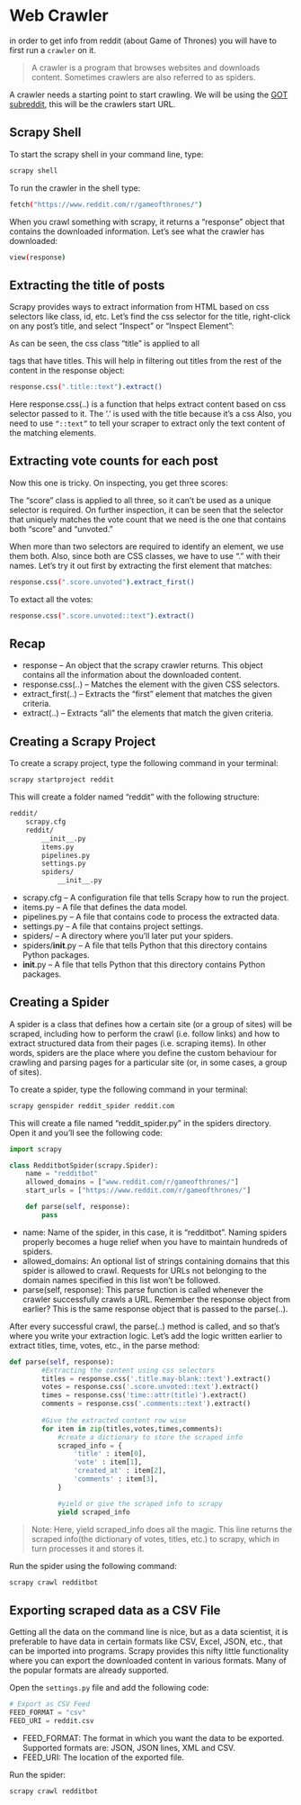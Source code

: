 # Web Crawler

in order to get info from reddit (about Game of Thrones) you will have to first run a `crawler` on it.

> A crawler is a program that browses websites and downloads content. Sometimes crawlers are also referred to as spiders.

A crawler needs a starting point to start crawling. We will be using the [GOT subreddit](https://www.reddit.com/r/gameofthrones/), this will be the crawlers start URL.

## Scrapy Shell

To start the scrapy shell in your command line, type:

```bash
scrapy shell
```

To run the crawler in the shell type:

```bash
fetch("https://www.reddit.com/r/gameofthrones/")
```

When you crawl something with scrapy, it returns a “response” object that contains the downloaded information. Let’s see what the crawler has downloaded:

```bash
view(response)
```

## Extracting the title of posts

Scrapy provides ways to extract information from HTML based on css selectors like class, id, etc. Let’s find the css selector for the title, right-click on any post’s title, and select “Inspect” or “Inspect Element”:

As can be seen,  the css class “title” is applied to all <p> tags that have titles. This will help in filtering out titles from the rest of the content in the response object:

```bash
response.css(".title::text").extract()
```

Here response.css(..) is a function that helps extract content based on css selector passed to it. The ‘.’ is used with the title because it’s a css Also, you need to use `“::text”` to tell your scraper to extract only the text content of the matching elements.

## Extracting vote counts for each post

Now this one is tricky. On inspecting, you get three scores:

The “score” class is applied to all three, so it can’t be used as a unique selector is required. On further inspection, it can be seen that the selector that uniquely matches the vote count that we need is the one that contains both “score” and “unvoted.”

When more than two selectors are required to identify an element, we use them both. Also, since both are CSS classes, we have to use “.” with their names. Let’s try it out first by extracting the first element that matches:

```bash
response.css(".score.unvoted").extract_first()
```

To extact all the votes:

```bash
response.css(".score.unvoted::text").extract()
```

## Recap

- response – An object that the scrapy crawler returns. This object contains all the information about the downloaded content.
- response.css(..) – Matches the element with the given CSS selectors.
- extract_first(..) – Extracts the “first” element that matches the given criteria.
- extract(..) – Extracts “all” the elements that match the given criteria.

## Creating a Scrapy Project

To create a scrapy project, type the following command in your terminal:

```bash
scrapy startproject reddit
```

This will create a folder named “reddit” with the following structure:

```bash
reddit/
    scrapy.cfg
    reddit/
        __init__.py
        items.py
        pipelines.py
        settings.py
        spiders/
            __init__.py
```

- scrapy.cfg – A configuration file that tells Scrapy how to run the project.
- items.py – A file that defines the data model.
- pipelines.py – A file that contains code to process the extracted data.
- settings.py – A file that contains project settings.
- spiders/ – A directory where you’ll later put your spiders.
- spiders/__init__.py – A file that tells Python that this directory contains Python packages.
- __init__.py – A file that tells Python that this directory contains Python packages.

## Creating a Spider

A spider is a class that defines how a certain site (or a group of sites) will be scraped, including how to perform the crawl (i.e. follow links) and how to extract structured data from their pages (i.e. scraping items). In other words, spiders are the place where you define the custom behaviour for crawling and parsing pages for a particular site (or, in some cases, a group of sites).

To create a spider, type the following command in your terminal:

```bash
scrapy genspider reddit_spider reddit.com
```

This will create a file named “reddit_spider.py” in the spiders directory. Open it and you’ll see the following code:

```python
import scrapy

class RedditbotSpider(scrapy.Spider):
    name = "redditbot"
    allowed_domains = ["www.reddit.com/r/gameofthrones/"]
    start_urls = ["https://www.reddit.com/r/gameofthrones/"]

    def parse(self, response):
        pass

```

- name: Name of the spider, in this case, it is “redditbot”. Naming spiders properly becomes a huge relief when you have to maintain hundreds of spiders.
- allowed_domains: An optional list of strings containing domains that this spider is allowed to crawl. Requests for URLs not belonging to the domain names specified in this list won’t be followed.
- parse(self, response): This parse function is called whenever the crawler successfully crawls a URL. Remember the response object from earlier? This is the same response object that is passed to the parse(..).

After every successful crawl, the parse(..) method is called, and so that’s where you write your extraction logic. Let’s add the logic written earlier to extract titles, time, votes, etc., in the parse method:

```python
def parse(self, response):
        #Extracting the content using css selectors
        titles = response.css('.title.may-blank::text').extract()
        votes = response.css('.score.unvoted::text').extract()
        times = response.css('time::attr(title)').extract()
        comments = response.css('.comments::text').extract()
       
        #Give the extracted content row wise
        for item in zip(titles,votes,times,comments):
            #create a dictionary to store the scraped info
            scraped_info = {
                'title' : item[0],
                'vote' : item[1],
                'created_at' : item[2],
                'comments' : item[3],
            }

            #yield or give the scraped info to scrapy
            yield scraped_info
```

> Note: Here, yield scraped_info does all the magic. This line returns the scraped info(the dictionary of votes, titles, etc.) to scrapy, which in turn processes it and stores it.

Run the spider using the following command:

```bash
scrapy crawl redditbot
```

## Exporting scraped data as a CSV File

Getting all the data on the command line is nice, but as a data scientist, it is preferable to have data in certain formats like CSV, Excel, JSON, etc., that can be imported into programs. Scrapy provides this nifty little functionality where you can export the downloaded content in various formats. Many of the popular formats are already supported.

Open the `settings.py` file and add the following code:

```python
# Export as CSV Feed
FEED_FORMAT = "csv"
FEED_URI = reddit.csv
```

- FEED_FORMAT: The format in which you want the data to be exported. Supported formats are: JSON, JSON lines, XML and CSV.
- FEED_URI: The location of the exported file.

Run the spider:

```bash
scrapy crawl redditbot
```
